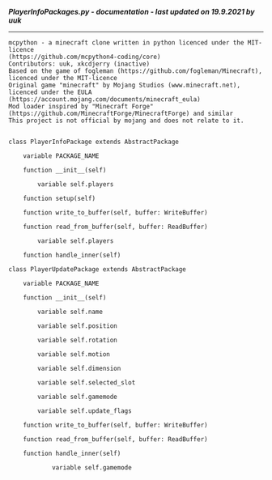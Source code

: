 ***PlayerInfoPackages.py - documentation - last updated on 19.9.2021 by uuk***
___

    mcpython - a minecraft clone written in python licenced under the MIT-licence 
    (https://github.com/mcpython4-coding/core)
    Contributors: uuk, xkcdjerry (inactive)
    Based on the game of fogleman (https://github.com/fogleman/Minecraft), licenced under the MIT-licence
    Original game "minecraft" by Mojang Studios (www.minecraft.net), licenced under the EULA
    (https://account.mojang.com/documents/minecraft_eula)
    Mod loader inspired by "Minecraft Forge" (https://github.com/MinecraftForge/MinecraftForge) and similar
    This project is not official by mojang and does not relate to it.


    class PlayerInfoPackage extends AbstractPackage

        variable PACKAGE_NAME

        function __init__(self)

            variable self.players

        function setup(self)

        function write_to_buffer(self, buffer: WriteBuffer)

        function read_from_buffer(self, buffer: ReadBuffer)

            variable self.players

        function handle_inner(self)

    class PlayerUpdatePackage extends AbstractPackage

        variable PACKAGE_NAME

        function __init__(self)

            variable self.name

            variable self.position

            variable self.rotation

            variable self.motion

            variable self.dimension

            variable self.selected_slot

            variable self.gamemode

            variable self.update_flags

        function write_to_buffer(self, buffer: WriteBuffer)

        function read_from_buffer(self, buffer: ReadBuffer)

        function handle_inner(self)

                variable self.gamemode